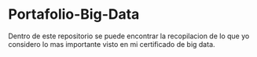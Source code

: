 # Portafolio-Big-Data
Dentro de este repositorio se puede encontrar la recopilacion de lo que yo considero lo mas importante visto en mi certificado de big data.
